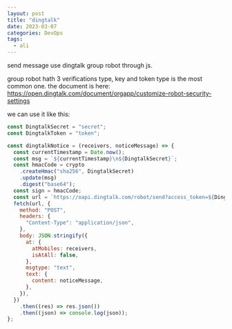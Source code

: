 ```yaml
---
layout: post
title: "dingtalk"
date: 2023-03-07
categories: DevOps
tags:
  - ali
---
```


send message use dingtalk group robot through js.

group robot hath 3 verifications type, key and token type is the most common one. the document is here: <https://open.dingtalk.com/document/orgapp/customize-robot-security-settings>

we can use it like this:

```js
const DingtalkSecret = "secret";
const DingtalkToken = "token";

const dingtalkNotice = (receivers, noticeMessage) => {
  const currentTimestamp = Date.now();
  const msg = `${currentTimestamp}\n${DingtalkSecret}`;
  const hmacCode = crypto
    .createHmac("sha256", DingtalkSecret)
    .update(msg)
    .digest("base64");
  const sign = hmacCode;
  const url = `https://oapi.dingtalk.com/robot/send?access_token=${DingtalkToken}&timestamp=${currentTimestamp}&sign=${sign}`;
  fetch(url, {
    method: "POST",
    headers: {
      "Content-Type": "application/json",
    },
    body: JSON.stringify({
      at: {
        atMobiles: receivers,
        isAtAll: false,
      },
      msgtype: "text",
      text: {
        content: noticeMessage,
      },
    }),
  })
    .then((res) => res.json())
    .then((json) => console.log(json));
};
```
